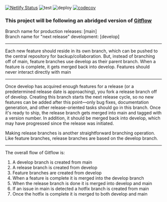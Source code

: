 [![Netlify Status](https://api.netlify.com/api/v1/badges/152b2532-f304-4f4f-b4b3-51dacc63dd42/deploy-status)](https://app.netlify.com/sites/airtegal/deploys)
![test](https://github.com/hpj/Airtegal/workflows/test/badge.svg?branch=development)
![deploy](https://github.com/hpj/Airtegal/workflows/test/badge.svg?branch=release)
[![codecov](https://codecov.io/gh/hpj/Airtegal/branch/development/graph/badge.svg?token=REYXUTWCPO)](https://codecov.io/gh/hpj/Airtegal)


### This project will be following an abridged version of [Gitflow](https://www.atlassian.com/git/tutorials/comparing-workflows/gitflow-workflow)

Branch name for production releases: [main]  
Branch name for "next release" development: [develop]  

---

Each new feature should reside in its own branch, which can be pushed to the central repository for backup/collaboration. But, instead of branching off of main, feature branches use develop as their parent branch. When a feature is complete, it gets merged back into develop. Features should never interact directly with main

---

Once develop has acquired enough features for a release (or a predetermined release date is approaching), you fork a release branch off of develop. Creating this branch starts the next release cycle, so no new features can be added after this point—only bug fixes, documentation generation, and other release-oriented tasks should go in this branch. Once it's ready to ship, the release branch gets merged into main and tagged with a version number. In addition, it should be merged back into develop, which may have progressed since the release was initiated.

Making release branches is another straightforward branching operation. Like feature branches, release branches are based on the develop branch.

---

The overall flow of Gitflow is:

1. A develop branch is created from main
2. A release branch is created from develop
3. Feature branches are created from develop
4. When a feature is complete it is merged into the develop branch
5. When the release branch is done it is merged into develop and main
6. If an issue in main is detected a hotfix branch is created from main
7. Once the hotfix is complete it is merged to both develop and main